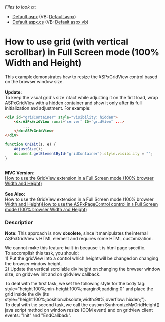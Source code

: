 <!-- default file list -->
*Files to look at*:

* [Default.aspx](./CS/WebSite/Default.aspx) (VB: [Default.aspx](./VB/WebSite/Default.aspx))
* [Default.aspx.cs](./CS/WebSite/Default.aspx.cs) (VB: [Default.aspx.vb](./VB/WebSite/Default.aspx.vb))
<!-- default file list end -->
# How to use grid (with vertical scrollbar) in Full Screen mode (100% Width and Height)


<p>This example demonstrates how to resize the ASPxGridView control based on the browser window size.<br><br><strong>Update:</strong><br>To keep the visual grid's size intact while adjusting it on the first load, wrap ASPxGridView with a hidden container and show it only after its full initialization and adjustment. For example:</p>


```aspx
<div id="gridContainer" style="visibility: hidden">
    <dx:ASPxGridView runat="server" ID="gridView" ...>
        ...
    </dx:ASPxGridView>
</div>
```




```js
function OnInit(s, e) {
    AdjustSize();
    document.getElementById("gridContainer").style.visibility = "";
}

```


<p><strong><br>MVC Version:<br></strong><a href="https://www.devexpress.com/Support/Center/p/E3958">How to use the GridView extension in a Full Screen mode (100% browser Width and Height)</a><strong><br><br>See Also:<br></strong><a href="https://www.devexpress.com/Support/Center/p/E3958">How to use the GridView extension in a Full Screen mode (100% browser Width and Height)</a><a href="https://www.devexpress.com/Support/Center/p/E3940">How to use the ASPxPageControl control in a Full Screen mode (100% browser Width and Height)</a><br></p>


<h3>Description</h3>

<p><strong>Note:</strong> This approach is now <strong>obsolete</strong>, since it manipulates the internal ASPxGridView&#39;s HTML element and requires some HTML customization.</p><p>We cannot make this feature built-in because it is html page specific. <br />
To accomplish this task, you should:<br />
1) Put the gridView into a control which height will be changed on changing the browser window height.<br />
2) Update the vertical scrollable div height on changing the browser window size, on gridview init and on gridview callback.</p><p>To deal with the first task, we set the following style for the body tag: style=&quot;height:100%;min-height:100%;margin:0;padding:0&quot; and place the grid inside the div (its style=&quot;height:100%;position:absolute;width:98%;overflow: hidden;&quot;).<br />
To deal with the second task, we call the custom SynhronizeMyGridHeight() java script method on window resize (DOM event) and on gridview client events: &quot;Init&quot; and &quot;EndCallback&quot;.</p>

<br/>


